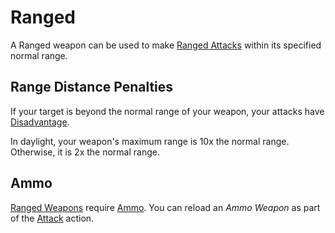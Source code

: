 # Ranged

A Ranged weapon can be used to make [Ranged Attacks](../../Game%20Procedures/Combat/Ranged%20Attack.md) within its specified normal range.

## Range Distance Penalties

If your target is beyond the normal range of your weapon, your attacks have [Disadvantage](../../Game%20Procedures/Die%20Rolling%20Mechanics/Disadvantage.md).

In daylight, your weapon's maximum range is 10x the normal range. Otherwise, it is 2x the normal range.

## Ammo

[Ranged Weapons](../Weapons/Weapons.md#Ranged%20Weapons) require [Ammo](Ammo%20Property.md). You can reload an *Ammo Weapon* as part of the [Attack](../../Game%20Procedures/Combat/Attack.md) action.
